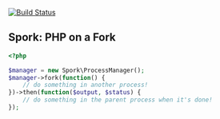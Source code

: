 [![Build Status](https://secure.travis-ci.org/kriswallsmith/spork.png?branch=master)](http://travis-ci.org/kriswallsmith/spork)

Spork: PHP on a Fork
--------------------

```php
<?php

$manager = new Spork\ProcessManager();
$manager->fork(function() {
    // do something in another process!
})->then(function($output, $status) {
    // do something in the parent process when it's done!
});
```
